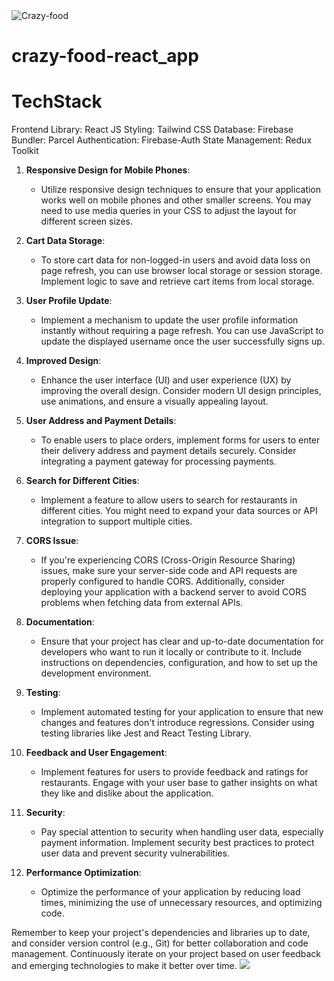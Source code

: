 <img src="C:\Users\osama\OneDrive" alt="Crazy-food"/>

# crazy-food-react_app
# TechStack 
Frontend Library: React JS
Styling: Tailwind CSS
Database: Firebase
Bundler: Parcel
Authentication: Firebase-Auth
State Management: Redux Toolkit
1. **Responsive Design for Mobile Phones**:
   - Utilize responsive design techniques to ensure that your application works well on mobile phones and other smaller screens. You may need to use media queries in your CSS to adjust the layout for different screen sizes.

2. **Cart Data Storage**:
   - To store cart data for non-logged-in users and avoid data loss on page refresh, you can use browser local storage or session storage. Implement logic to save and retrieve cart items from local storage.

3. **User Profile Update**:
   - Implement a mechanism to update the user profile information instantly without requiring a page refresh. You can use JavaScript to update the displayed username once the user successfully signs up.

4. **Improved Design**:
   - Enhance the user interface (UI) and user experience (UX) by improving the overall design. Consider modern UI design principles, use animations, and ensure a visually appealing layout.

5. **User Address and Payment Details**:
   - To enable users to place orders, implement forms for users to enter their delivery address and payment details securely. Consider integrating a payment gateway for processing payments.

6. **Search for Different Cities**:
   - Implement a feature to allow users to search for restaurants in different cities. You might need to expand your data sources or API integration to support multiple cities.

7. **CORS Issue**:
   - If you're experiencing CORS (Cross-Origin Resource Sharing) issues, make sure your server-side code and API requests are properly configured to handle CORS. Additionally, consider deploying your application with a backend server to avoid CORS problems when fetching data from external APIs.

8. **Documentation**:
   - Ensure that your project has clear and up-to-date documentation for developers who want to run it locally or contribute to it. Include instructions on dependencies, configuration, and how to set up the development environment.

9. **Testing**:
   - Implement automated testing for your application to ensure that new changes and features don't introduce regressions. Consider using testing libraries like Jest and React Testing Library.

10. **Feedback and User Engagement**:
    - Implement features for users to provide feedback and ratings for restaurants. Engage with your user base to gather insights on what they like and dislike about the application.

11. **Security**:
    - Pay special attention to security when handling user data, especially payment information. Implement security best practices to protect user data and prevent security vulnerabilities.

12. **Performance Optimization**:
    - Optimize the performance of your application by reducing load times, minimizing the use of unnecessary resources, and optimizing code.

Remember to keep your project's dependencies and libraries up to date, and consider version control (e.g., Git) for better collaboration and code management. Continuously iterate on your project based on user feedback and emerging technologies to make it better over time.
<img src ="![Uploading image.png…]()
"/>

